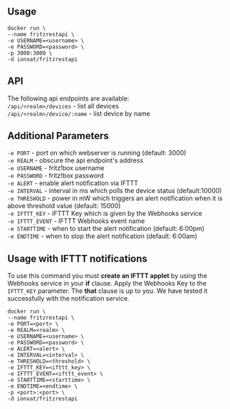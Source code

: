 ## Usage

```
docker run \
--name fritzrestapi \
-e USERNAME=<username> \
-e PASSWORD=<password> \
-p 3000:3000 \
-d ionxat/fritzrestapi
```

## API
The following api endpoints are available:  
`/api/<realm>/devices` - list all devices  
`/api/<realm>/device/:name` - list device by name

## Additional Parameters
`-e PORT` - port on which webserver is running (default: 3000)  
`-e REALM` - obscure the api endpoint's address  
`-e USERNAME` - fritz!box username  
`-e PASSWORD` - fritz!box password  
`-e ALERT` - enable alert notification via IFTTT  
`-e INTERVAL` - interval in ms which polls the device status
(default:10000)  
`-e THRESHOLD` - power in mW which triggers an alert notification when
it is above threshold value (default: 15000)  
`-e IFTTT_KEY` - IFTTT Key which is given by the Webhooks service  
`-e IFTTT_EVENT` - IFTTT Webhooks event name  
`-e STARTTIME` - when to start the alert notification (default: 6:00pm)  
`-e ENDTIME` - when to stop the alert notification (default: 6:00am)

## Usage with IFTTT notifications
To use this command you must **create an IFTTT applet** by using the
Webhooks service in your **if** clause. Apply the Webhooks Key to the
`IFTTT_KEY` parameter. The **that** clause is up to you. We have tested it
successfully with the notification service.
```
docker run \
--name fritzrestapi \
-e PORT=<port> \
-e REALM=<realm> \
-e USERNAME=<username> \
-e PASSWORD=<password> \
-e ALERT=<alert> \
-e INTERVAL=<interval> \
-e THRESHOLD=<threshold> \
-e IFTTT_KEY=<ifttt_key> \
-e IFTTT_EVENT=<ifttt_event> \
-e STARTTIME=<starttime> \
-e ENDTIME=<endtime> \
-p <port>:<port> \
-d ionxat/fritzrestapi
```
